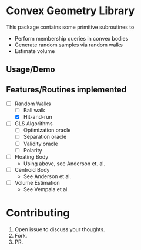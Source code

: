 # Convex Geometry Library

This package contains some primitive subroutines to

- Perform membership queries in convex bodies
- Generate random samples via random walks
- Estimate volume

## Usage/Demo

## Features/Routines implemented

- [ ] Random Walks
  - [ ] Ball walk
  - [x] Hit-and-run
- [ ] GLS Algorithms
  - [ ] Optimization oracle
  - [ ] Separation oracle
  - [ ] Validity oracle
  - [ ] Polarity
- [ ] Floating Body
  - Using above, see Anderson et. al.
- [ ] Centroid Body
  - See Anderson et al.
- [ ] Volume Estimation
  - See Vempala et al.

# Contributing

1. Open issue to discuss your thoughts.
1. Fork.
1. PR.
